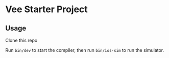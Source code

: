 # Vee Starter Project

## Usage

Clone this repo

Run `bin/dev` to start the compiler, then run `bin/ios-sim` to run the simulator.
